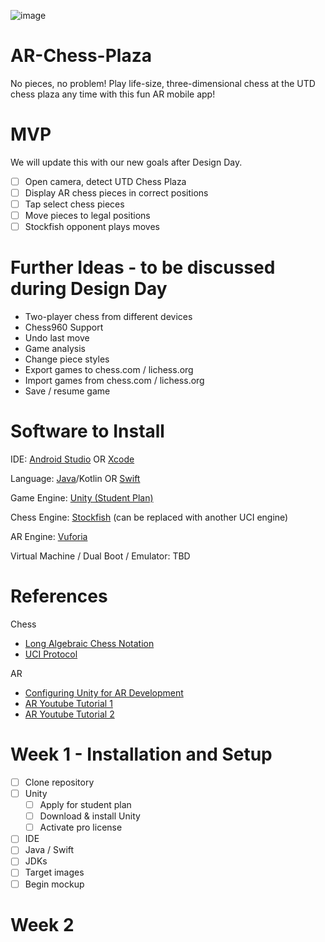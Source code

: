 ![image](https://user-images.githubusercontent.com/34562020/133207872-9201a1ee-c494-4ae8-90de-ed9a4081ac73.png)

# AR-Chess-Plaza
No pieces, no problem! Play life-size, three-dimensional chess at the UTD chess plaza any time with this fun AR mobile app!

# MVP
We will update this with our new goals after Design Day.
 * [ ] Open camera, detect UTD Chess Plaza
 * [ ] Display AR chess pieces in correct positions
 * [ ] Tap select chess pieces
 * [ ] Move pieces to legal positions
 * [ ] Stockfish opponent plays moves

# Further Ideas - to be discussed during Design Day
* Two-player chess from different devices
* Chess960 Support
* Undo last move
* Game analysis
* Change piece styles
* Export games to chess.com / lichess.org
* Import games from chess.com / lichess.org
* Save / resume game

# Software to Install
IDE: [Android Studio](https://developer.android.com/studio) OR [Xcode](https://developer.apple.com/xcode/)

Language: [Java](https://java.com/en/download/help/download_options.html)/Kotlin OR [Swift](https://swift.org/getting-started/#installing-swift)

Game Engine: [Unity (Student Plan)](https://unity.com/products/unity-student)

Chess Engine: [Stockfish](https://stockfishchess.org/download/) (can be replaced with another UCI engine)

AR Engine: [Vuforia](https://developer.vuforia.com/downloads/sdk)

Virtual Machine / Dual Boot / Emulator: TBD

# References
Chess
* [Long Algebraic Chess Notation](https://en.wikipedia.org/wiki/Algebraic_notation_(chess)#Long_algebraic_notation)
* [UCI Protocol](https://www.shredderchess.com/download/div/uci.zip)

AR
* [Configuring Unity for AR Development](https://learn.unity.com/tutorial/configuring-unity-for-ar-development#)
* [AR Youtube Tutorial 1](https://www.youtube.com/watch?v=cCOLdX1JMo4)
* [AR Youtube Tutorial 2](https://www.youtube.com/watch?v=uXNjNcqW4kY)

# Week 1 - Installation and Setup
 * [ ] Clone repository
 * [ ] Unity
     * [ ] Apply for student plan
     * [ ] Download & install Unity
     * [ ] Activate pro license
 * [ ] IDE
 * [ ] Java / Swift
 * [ ] JDKs
 * [ ] Target images
 * [ ] Begin mockup

# Week 2


